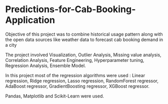 # Predictions-for-Cab-Booking-Application

Objective of this project was to combine historical usage pattern along with the open data sources like weather data to forecast cab booking demand in a city

The project involved Visualization, Outlier Analysis, Missing value analysis, Correlation Analysis, Feature Engineering, Hyperparameter tuning, Regression Analysis, Ensemble Model.

In this project most of the regression algorithms were used :
Linear regression, Ridge regression, Lasso regression, RandomForest regressor, AdaBoost regressor, GradientBoosting regressor, XGBoost regressor.

Pandas, Matplotlib and Scikit-Learn were used.
